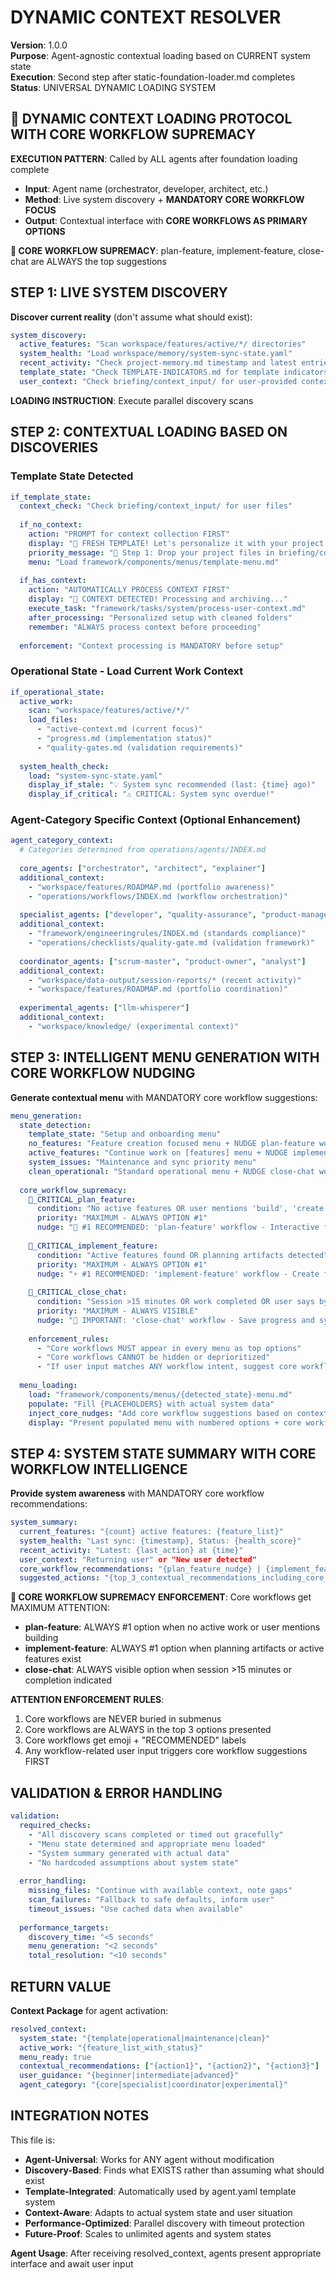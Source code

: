 # DYNAMIC CONTEXT RESOLVER
**Version**: 1.0.0  
**Purpose**: Agent-agnostic contextual loading based on CURRENT system state  
**Execution**: Second step after static-foundation-loader.md completes  
**Status**: UNIVERSAL DYNAMIC LOADING SYSTEM

<!-- 🔴 DIRECTIVE #1 ENFORCEMENT: ALWAYS READ COMPLETE FILES -->
<!-- CRITICAL: Never use limit parameter when reading files -->
<!-- This directive OVERRIDES token conservation - read files completely -->
<!-- VIOLATION = Missing critical contextual information -->

## 🎯 DYNAMIC CONTEXT LOADING PROTOCOL WITH CORE WORKFLOW SUPREMACY

**EXECUTION PATTERN**: Called by ALL agents after foundation loading complete
- **Input**: Agent name (orchestrator, developer, architect, etc.)  
- **Method**: Live system discovery + **MANDATORY CORE WORKFLOW FOCUS**
- **Output**: Contextual interface with **CORE WORKFLOWS AS PRIMARY OPTIONS**

**🔴 CORE WORKFLOW SUPREMACY**: plan-feature, implement-feature, close-chat are ALWAYS the top suggestions

## STEP 1: LIVE SYSTEM DISCOVERY

**Discover current reality** (don't assume what should exist):

```yaml
system_discovery:
  active_features: "Scan workspace/features/active/*/ directories"
  system_health: "Load workspace/memory/system-sync-state.yaml"
  recent_activity: "Check project-memory.md timestamp and latest entries"
  template_state: "Check TEMPLATE-INDICATORS.md for template indicators"
  user_context: "Check briefing/context_input/ for user-provided context"
```

**LOADING INSTRUCTION**: Execute parallel discovery scans

## STEP 2: CONTEXTUAL LOADING BASED ON DISCOVERIES

### **Template State Detected**
```yaml
if_template_state:
  context_check: "Check briefing/context_input/ for user files"
  
  if_no_context:
    action: "PROMPT for context collection FIRST"
    display: "🎯 FRESH TEMPLATE! Let's personalize it with your project context:"
    priority_message: "📁 Step 1: Drop your project files in briefing/context_input/"
    menu: "Load framework/components/menus/template-menu.md"
    
  if_has_context:
    action: "AUTOMATICALLY PROCESS CONTEXT FIRST"
    display: "🎯 CONTEXT DETECTED! Processing and archiving..."
    execute_task: "framework/tasks/system/process-user-context.md"
    after_processing: "Personalized setup with cleaned folders"
    remember: "ALWAYS process context before proceeding"
    
  enforcement: "Context processing is MANDATORY before setup"
```

### **Operational State - Load Current Work Context**
```yaml
if_operational_state:
  active_work:
    scan: "workspace/features/active/*/"
    load_files:
      - "active-context.md (current focus)"
      - "progress.md (implementation status)"
      - "quality-gates.md (validation requirements)"
  
  system_health_check:
    load: "system-sync-state.yaml"
    display_if_stale: "💡 System sync recommended (last: {time} ago)"
    display_if_critical: "⚠️ CRITICAL: System sync overdue!"
```

### **Agent-Category Specific Context** (Optional Enhancement)
```yaml
agent_category_context:
  # Categories determined from operations/agents/INDEX.md
  
  core_agents: ["orchestrator", "architect", "explainer"]
  additional_context:
    - "workspace/features/ROADMAP.md (portfolio awareness)"
    - "operations/workflows/INDEX.md (workflow orchestration)"
  
  specialist_agents: ["developer", "quality-assurance", "product-manager", "system-builder", "ux-expert"]
  additional_context:
    - "framework/engineeringrules/INDEX.md (standards compliance)"
    - "operations/checklists/quality-gate.md (validation framework)"
  
  coordinator_agents: ["scrum-master", "product-owner", "analyst"] 
  additional_context:
    - "workspace/data-output/session-reports/* (recent activity)"
    - "workspace/features/ROADMAP.md (portfolio coordination)"
    
  experimental_agents: ["llm-whisperer"]
  additional_context:
    - "workspace/knowledge/ (experimental context)"
```

## STEP 3: INTELLIGENT MENU GENERATION WITH CORE WORKFLOW NUDGING

**Generate contextual menu** with MANDATORY core workflow suggestions:

```yaml
menu_generation:
  state_detection:
    template_state: "Setup and onboarding menu"
    no_features: "Feature creation focused menu + NUDGE plan-feature workflow"
    active_features: "Continue work on [features] menu + NUDGE implement-feature workflow" 
    system_issues: "Maintenance and sync priority menu"
    clean_operational: "Standard operational menu + NUDGE close-chat workflow"
  
  core_workflow_supremacy:
    🔴_CRITICAL_plan_feature:
      condition: "No active features OR user mentions 'build', 'create', 'feature'"
      priority: "MAXIMUM - ALWAYS OPTION #1"
      nudge: "🚀 #1 RECOMMENDED: 'plan-feature' workflow - Interactive feature planning and design!"
      
    🔴_CRITICAL_implement_feature:
      condition: "Active features found OR planning artifacts detected"  
      priority: "MAXIMUM - ALWAYS OPTION #1"
      nudge: "⚡ #1 RECOMMENDED: 'implement-feature' workflow - Create feature workspace from planning!"
      
    🔴_CRITICAL_close_chat:
      condition: "Session >15 minutes OR work completed OR user says bye/exit"
      priority: "MAXIMUM - ALWAYS VISIBLE"
      nudge: "🔄 IMPORTANT: 'close-chat' workflow - Save progress and sync system!"
      
    enforcement_rules:
      - "Core workflows MUST appear in every menu as top options"
      - "Core workflows CANNOT be hidden or deprioritized"
      - "If user input matches ANY workflow intent, suggest core workflow FIRST"
  
  menu_loading:
    load: "framework/components/menus/{detected_state}-menu.md"
    populate: "Fill {PLACEHOLDERS} with actual system data"
    inject_core_nudges: "Add core workflow suggestions based on context"
    display: "Present populated menu with numbered options + core workflow nudges"
```

## STEP 4: SYSTEM STATE SUMMARY WITH CORE WORKFLOW INTELLIGENCE

**Provide system awareness** with MANDATORY core workflow recommendations:

```yaml
system_summary:
  current_features: "{count} active features: {feature_list}"
  system_health: "Last sync: {timestamp}, Status: {health_score}"
  recent_activity: "Latest: {last_action} at {time}"
  user_context: "Returning user" or "New user detected"
  core_workflow_recommendations: "{plan_feature_nudge} | {implement_feature_nudge} | {close_chat_nudge}"
  suggested_actions: "{top_3_contextual_recommendations_including_core_workflows}"
```

**🚨 CORE WORKFLOW SUPREMACY ENFORCEMENT**: Core workflows get MAXIMUM ATTENTION:
- **plan-feature**: ALWAYS #1 option when no active work or user mentions building
- **implement-feature**: ALWAYS #1 option when planning artifacts or active features exist  
- **close-chat**: ALWAYS visible option when session >15 minutes or completion indicated

**ATTENTION ENFORCEMENT RULES**:
1. Core workflows are NEVER buried in submenus
2. Core workflows are ALWAYS in the top 3 options presented
3. Core workflows get emoji + "RECOMMENDED" labels
4. Any workflow-related user input triggers core workflow suggestions FIRST

## VALIDATION & ERROR HANDLING

```yaml
validation:
  required_checks:
    - "All discovery scans completed or timed out gracefully"
    - "Menu state determined and appropriate menu loaded" 
    - "System summary generated with actual data"
    - "No hardcoded assumptions about system state"
  
  error_handling:
    missing_files: "Continue with available context, note gaps"
    scan_failures: "Fallback to safe defaults, inform user"
    timeout_issues: "Use cached data when available"
    
  performance_targets:
    discovery_time: "<5 seconds"
    menu_generation: "<2 seconds"
    total_resolution: "<10 seconds"
```

## RETURN VALUE

**Context Package** for agent activation:
```yaml
resolved_context:
  system_state: "{template|operational|maintenance|clean}"
  active_work: "{feature_list_with_status}"
  menu_ready: true
  contextual_recommendations: ["{action1}", "{action2}", "{action3}"]
  user_guidance: "{beginner|intermediate|advanced}"
  agent_category: "{core|specialist|coordinator|experimental}"
```

## INTEGRATION NOTES

This file is:
- **Agent-Universal**: Works for ANY agent without modification
- **Discovery-Based**: Finds what EXISTS rather than assuming what should exist
- **Template-Integrated**: Automatically used by agent.yaml template system
- **Context-Aware**: Adapts to actual system state and user situation
- **Performance-Optimized**: Parallel discovery with timeout protection
- **Future-Proof**: Scales to unlimited agents and system states

**Agent Usage**: After receiving resolved_context, agents present appropriate interface and await user input